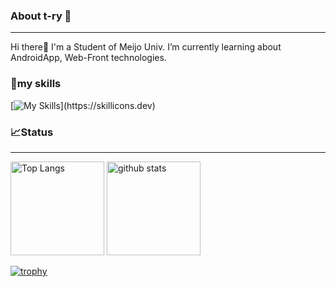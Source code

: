 ### About t-ry 🐢
-------------------------
Hi there👋 I'm a Student of Meijo Univ.
I’m currently learning about AndroidApp, Web-Front technologies. 

### 🌱my skills
[![My Skills](https://skillicons.dev/icons?i=js,html,css,js,jquery,netlify,react,babel,nodejs,kotlin,androidstudio,mysql,)](https://skillicons.dev)

### 📈Status
-------------------
<p align="left"> 
  <img alt="Top Langs" height="150px" src="https://github-readme-stats.vercel.app/api/top-langs/?username=t-ry&layout=compact&show_icons=true&theme=onedark" />
  <img alt="github stats" height="150px" src="https://github-readme-stats.vercel.app/api?username=t-ry&theme=onedark&show_icons=ture" />
</p>

[![trophy](https://github-profile-trophy.vercel.app/?username=t-ry&theme=onedark&column=7
)](https://github.com/ryo-ma/github-profile-trophy)
<!--
**t-ry/t-ry** is a ✨ _special_ ✨ repository because its `README.md` (this file) appears on your GitHub profile.

Here are some ideas to get you started:

- 🔭 I’m currently working on ...
- 🌱 I’m currently learning ...
- 👯 I’m looking to collaborate on ...
- 🤔 I’m looking for help with ...
- 💬 Ask me about ...
- 📫 How to reach me: ...
- 😄 Pronouns: ...
- ⚡ Fun fact: ...
-->
